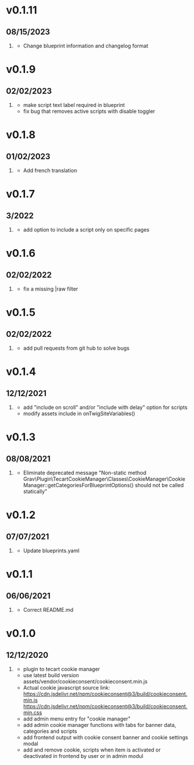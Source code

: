 # v0.1.11
## 08/15/2023
1. [](#improved)
    * Change blueprint information and changelog format

# v0.1.9
## 02/02/2023
1. [](#improved)
   * make script text label required in blueprint
   * fix bug that removes active scripts with disable toggler

# v0.1.8
## 01/02/2023
1. [](#improved)
   * Add french translation

# v0.1.7
## 3/2022
1. [](#new)
   * add option to include a script only on specific pages

# v0.1.6
## 02/02/2022
1. [](#new)
   * fix a missing |raw filter

# v0.1.5
## 02/02/2022
1. [](#new)
   * add pull requests from git hub to solve bugs

# v0.1.4
## 12/12/2021
1. [](#new)
   * add "include on scroll" and/or "include with delay" option for scripts
   * modify assets include in onTwigSiteVariables()

# v0.1.3
## 08/08/2021
1. [](#improved)
   * Eliminate deprecated message  "Non-static method Grav\Plugin\TecartCookieManager\Classes\CookieManager\CookieManager::getCategoriesForBlueprintOptions() should not be called statically"

# v0.1.2
## 07/07/2021
1. [](#improved)
   * Update blueprints.yaml

# v0.1.1
## 06/06/2021
1. [](#improved)
   * Correct README.md

# v0.1.0
## 12/12/2020
1. [](#improved)
   * plugin to tecart cookie manager
   * use latest build version assets/vendor/cookieconsent/cookieconsent.min.js
   * Actual cookie javascript source link:
     https://cdn.jsdelivr.net/npm/cookieconsent@3/build/cookieconsent.min.js
     https://cdn.jsdelivr.net/npm/cookieconsent@3/build/cookieconsent.min.css
   * add admin menu entry for "cookie manager"
   * add admin cookie manager functions with tabs for banner data, categories and scripts
   * add frontend output with cookie consent banner and cookie settings modal
   * add and remove cookie, scripts when item is activated or deactivated in frontend by user or  in admin modul


